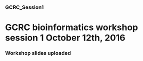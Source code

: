 ### GCRC_Session1
# GCRC bioinformatics workshop session 1 October 12th, 2016
### Workshop slides uploaded
